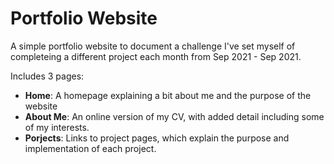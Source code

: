 # Portfolio Website

A simple portfolio website to document a challenge I've set myself of completeing a different project each month from Sep 2021 - Sep 2021.

Includes 3 pages:
- **Home**: A homepage explaining a bit about me and the purpose of the website
- **About Me**: An online version of my CV, with added detail including some of my interests.
- **Porjects**: Links to project pages, which explain the purpose and implementation of each project.
